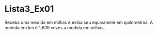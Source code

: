 # Lista3_Ex01
Receba uma medida em milhas e exiba seu equivalente em quilômetros. A medida em km é 1,609 vezes a medida em milhas.
